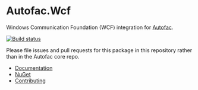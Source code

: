 # Autofac.Wcf

Windows Communication Foundation (WCF) integration for [Autofac](http://autofac.org).

[![Build status](https://ci.appveyor.com/api/projects/status/5hf5l1qqncrc15yu?svg=true)](https://ci.appveyor.com/project/Autofac/autofac-yirkj)

Please file issues and pull requests for this package in this repository rather than in the Autofac core repo.

- [Documentation](http://autofac.readthedocs.org/en/latest/integration/wcf.html)
- [NuGet](https://www.nuget.org/packages/Autofac.Wcf/)
- [Contributing](http://autofac.readthedocs.org/en/latest/contributors.html)